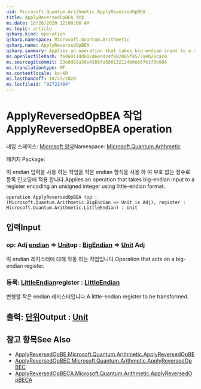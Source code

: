 ```yaml
---
uid: Microsoft.Quantum.Arithmetic.ApplyReversedOpBEA
title: ApplyReversedOpBEA 작업
ms.date: 10/26/2020 12:00:00 AM
ms.topic: article
qsharp.kind: operation
qsharp.namespace: Microsoft.Quantum.Arithmetic
qsharp.name: ApplyReversedOpBEA
qsharp.summary: Applies an operation that takes big-endian input to a register encoding an unsigned integer using little-endian format.
ms.openlocfilehash: f606011dd002d6eadc4f882005f4577aeb28cac0
ms.sourcegitcommit: 29e0d88a30e4166fa580132124b0eb57e1f0e986
ms.translationtype: MT
ms.contentlocale: ko-KR
ms.lasthandoff: 10/27/2020
ms.locfileid: "92721484"
---
```

# <a name="applyreversedopbea-operation"></a><span data-ttu-id="189b2-102">ApplyReversedOpBEA 작업</span><span class="sxs-lookup"><span data-stu-id="189b2-102">ApplyReversedOpBEA operation</span></span>

<span data-ttu-id="189b2-103">네임 스페이스: [Microsoft 양자](xref:Microsoft.Quantum.Arithmetic)</span><span class="sxs-lookup"><span data-stu-id="189b2-103">Namespace: [Microsoft.Quantum.Arithmetic](xref:Microsoft.Quantum.Arithmetic)</span></span>

<span data-ttu-id="189b2-104">패키지 [](https://nuget.org/packages/)</span><span class="sxs-lookup"><span data-stu-id="189b2-104">Package: [](https://nuget.org/packages/)</span></span>


<span data-ttu-id="189b2-105">빅 endian 입력을 사용 하는 작업을 작은 endian 형식을 사용 하 여 부호 없는 정수로 등록 인코딩에 적용 합니다.</span><span class="sxs-lookup"><span data-stu-id="189b2-105">Applies an operation that takes big-endian input to a register encoding an unsigned integer using little-endian format.</span></span>

```qsharp
operation ApplyReversedOpBEA (op : (Microsoft.Quantum.Arithmetic.BigEndian => Unit is Adj), register : Microsoft.Quantum.Arithmetic.LittleEndian) : Unit
```


## <a name="input"></a><span data-ttu-id="189b2-106">입력</span><span class="sxs-lookup"><span data-stu-id="189b2-106">Input</span></span>

### <a name="op--bigendian--unit-adj"></a><span data-ttu-id="189b2-107">op: Adj [endian](xref:Microsoft.Quantum.Arithmetic.BigEndian) => [Unit](xref:microsoft.quantum.lang-ref.unit)</span><span class="sxs-lookup"><span data-stu-id="189b2-107">op : [BigEndian](xref:Microsoft.Quantum.Arithmetic.BigEndian) => [Unit](xref:microsoft.quantum.lang-ref.unit) Adj</span></span>

<span data-ttu-id="189b2-108">빅 endian 레지스터에 대해 작동 하는 작업입니다.</span><span class="sxs-lookup"><span data-stu-id="189b2-108">Operation that acts on a big-endian register.</span></span>


### <a name="register--littleendian"></a><span data-ttu-id="189b2-109">등록: [LittleEndian](xref:Microsoft.Quantum.Arithmetic.LittleEndian)</span><span class="sxs-lookup"><span data-stu-id="189b2-109">register : [LittleEndian](xref:Microsoft.Quantum.Arithmetic.LittleEndian)</span></span>

<span data-ttu-id="189b2-110">변형할 작은 endian 레지스터입니다.</span><span class="sxs-lookup"><span data-stu-id="189b2-110">A little-endian register to be transformed.</span></span>



## <a name="output--unit"></a><span data-ttu-id="189b2-111">출력: [단위](xref:microsoft.quantum.lang-ref.unit)</span><span class="sxs-lookup"><span data-stu-id="189b2-111">Output : [Unit](xref:microsoft.quantum.lang-ref.unit)</span></span>



## <a name="see-also"></a><span data-ttu-id="189b2-112">참고 항목</span><span class="sxs-lookup"><span data-stu-id="189b2-112">See Also</span></span>

- [<span data-ttu-id="189b2-113">ApplyReversedOpBE.</span><span class="sxs-lookup"><span data-stu-id="189b2-113">Microsoft.Quantum.Arithmetic.ApplyReversedOpBE</span></span>](xref:Microsoft.Quantum.Arithmetic.ApplyReversedOpBE)
- [<span data-ttu-id="189b2-114">ApplyReversedOpBEC.</span><span class="sxs-lookup"><span data-stu-id="189b2-114">Microsoft.Quantum.Arithmetic.ApplyReversedOpBEC</span></span>](xref:Microsoft.Quantum.Arithmetic.ApplyReversedOpBEC)
- [<span data-ttu-id="189b2-115">ApplyReversedOpBECA.</span><span class="sxs-lookup"><span data-stu-id="189b2-115">Microsoft.Quantum.Arithmetic.ApplyReversedOpBECA</span></span>](xref:Microsoft.Quantum.Arithmetic.ApplyReversedOpBECA)